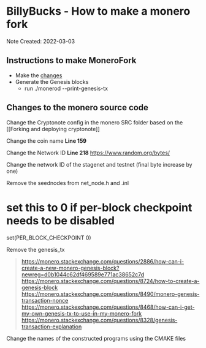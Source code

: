 # BillyBucks - How to make a monero fork
Note Created: 2022-03-03

## Instructions to make MoneroFork
- Make the [changes](#changes-to-the-monero-source-code)
- Generate the Genesis blocks
  - run ./monerod --print-genesis-tx

## Changes to the monero source code

Change the Cryptonote config in the monero SRC folder based on the [[Forking and deploying cryptonote]]

Change the coin name **Line 159**

Change the Network ID **Line 218**
    https://www.random.org/bytes/

Change the network ID of the stagenet and testnet (final byte increase by one)

Remove the seednodes from net_node.h and .inl

# set this to 0 if per-block checkpoint needs to be disabled
set(PER_BLOCK_CHECKPOINT 0)




Remove the genesis_tx
> https://monero.stackexchange.com/questions/2886/how-can-i-create-a-new-monero-genesis-block?newreg=d0b1044c62df469589e771ac38652c7d
> https://monero.stackexchange.com/questions/8724/how-to-create-a-genesis-block
> https://monero.stackexchange.com/questions/8490/monero-genesis-transaction-nonce
> https://monero.stackexchange.com/questions/8468/how-can-i-get-my-own-genesis-tx-to-use-in-my-monero-fork
> https://monero.stackexchange.com/questions/8328/genesis-transaction-explanation

Change the names of the constructed programs using the CMAKE files



